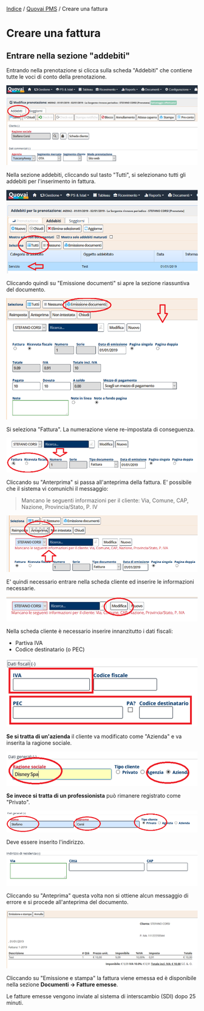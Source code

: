 [Indice](index.md) / [Quovai PMS](quovai-pms-it.md) / Creare una fattura

# Creare una fattura

## Entrare nella sezione "addebiti"

Entrando nella prenotazione si clicca sulla scheda "Addebiti" che contiene tutte le voci di conto della prenotazione.

![](images/creare-fattura-001.png)

Nella sezione addebiti, cliccando sul tasto "Tutti", si selezionano tutti gli addebiti per l'inserimento in fattura.

![](images/creare-fattura-002.png)

Cliccando quindi su "Emissione documenti" si apre la sezione riassuntiva del documento.

![](images/creare-fattura-003.png)

Si seleziona "Fattura". La numerazione viene re-impostata di conseguenza.

![](images/creare-fattura-004.png)

Cliccando su "Anterprima" si passa all'anteprima della fattura. E' possibile che il sistema vi comunichi il messaggio:

> Mancano le seguenti informazioni per il cliente: Via, Comune, CAP,
> Nazione, Provincia/Stato, P. IV

![](images/creare-fattura-005.png)

E' quindi necessario entrare nella scheda cliente ed inserire le informazioni necessarie.

![](images/creare-fattura-006.png)

Nella scheda cliente è necessario inserire innanzitutto i dati fiscali:

 - Partiva IVA
 - Codice destinatario (o PEC)

![](images/creare-fattura-007.png)

**Se si tratta di un'azienda** il cliente va modificato come "Azienda" e va inserita la ragione sociale. 

![](images/creare-fattura-008.png)

**Se invece si tratta di un professionista** può rimanere registrato come "Privato".

![](images/creare-fattura-008a.png)

Deve essere inserito l'indirizzo.

![](images/creare-fattura-009.png)

Cliccando su "Anteprima" questa volta non si ottiene alcun messaggio di errore e si procede all'anteprima del documento.

![](images/creare-fattura-010.png)

Cliccando su "Emissione e stampa" la fattura viene emessa ed è disponibile nella sezione **Documenti -> Fatture emesse**.

Le fatture emesse vengono inviate al sistema di interscambio (SDI) dopo 25 minuti.














